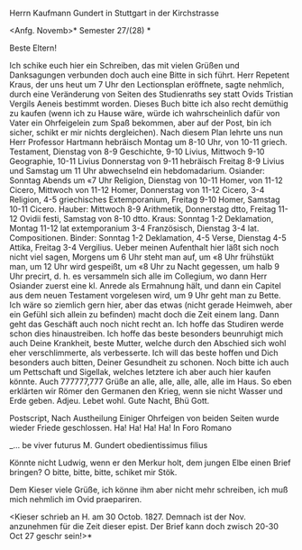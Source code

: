 Herrn Kaufmann Gundert in Stuttgart in der Kirchstrasse

 <Anfg. Novemb>* Semester 27/(28)
 <kann auch Ende October sein>*

Beste Eltern!

Ich schike euch hier ein Schreiben, das mit vielen Grüßen und Danksagungen verbunden doch auch eine Bitte in sich führt. Herr Repetent Kraus, der uns heut um 7 Uhr den Lectionsplan eröffnete, sagte nehmlich, durch eine Veränderung von Seiten des Studienraths sey statt Ovids Tristian Vergils Aeneis bestimmt worden. Dieses Buch bitte ich also recht demüthig zu kaufen (wenn ich zu Hause wäre, würde ich wahrscheinlich dafür von Vater ein Ohrfeigelein zum Spaß bekommen, aber auf der Post, bin ich sicher, schikt er mir nichts dergleichen). Nach diesem Plan lehrte uns nun Herr Professor Hartmann hebräisch Montag um 8-10 Uhr, von 10-11 griech. Testament, Dienstag von 8-9 Geschichte, 9-10 Livius, Mittwoch 9-10 Geographie, 10-11 Livius Donnerstag von 9-11 hebräisch Freitag 8-9 Livius und Samstag um 11 Uhr abwechselnd ein hebdomadarium. Osiander: Sonntag Abends um «7 Uhr Religion, Dienstag von 10-11 Homer, von 11-12 Cicero, Mittwoch von 11-12 Homer, Donnerstag von 11-12 Cicero, 3-4 Religion, 4-5 griechisches Extemporanium, Freitag 9-10 Homer, Samstag 10-11 Cicero. Hauber: Mittwoch 8-9 Arithmetik, Donnerstag dtto, Freitag 11-12 Ovidii festi, Samstag von 8-10 dtto. Kraus: Sonntag 1-2 Deklamation, Montag 11-12 lat extemporanium 3-4 Französisch, Dienstag 3-4 lat. Compositionen. Binder: Sonntag 1-2 Deklamation, 4-5 Verse, Dienstag 4-5 Attika, Freitag 3-4 Vergilius. Ueber meinen Aufenthalt hier läßt sich noch nicht viel sagen, Morgens um 6 Uhr steht man auf, um «8 Uhr frühstükt man, um 12 Uhr wird gespeißt, um «8 Uhr zu Nacht gegessen, um halb 9 Uhr precirt, d. h. es versammeln sich alle im Collegium, wo dann Herr Osiander zuerst eine kl. Anrede als Ermahnung hält, und dann ein Capitel aus dem neuen Testament vorgelesen wird, um 9 Uhr geht man zu Bette. Ich wäre so ziemlich gern hier, aber das etwas (nicht gerade Heimweh, aber ein Gefühl sich allein zu befinden) macht doch die Zeit einem lang. Dann geht das Geschäft auch noch nicht recht an. Ich hoffe das Studiren werde schon dies hinaustreiben. Ich hoffe das beste besonders beunruhigt mich auch Deine Krankheit, beste Mutter, welche durch den Abschied sich wohl eher verschlimmerte, als verbesserte. Ich will das beste hoffen und Dich besonders auch bitten, Deiner Gesundheit zu schonen. Noch bitte ich auch um Pettschaft und Sigellak, welches letztere ich aber auch hier kaufen könnte. Auch 777777,777 Grüße an alle, alle, alle, alle, alle im Haus. So eben erklärten wir Römer den Germanen den Krieg, wenn sie nicht Wasser und Erde geben. Adjeu. Lebet wohl. Gute Nacht, Bhü Gott.

Postscript,
Nach Austheilung Einiger Ohrfeigen von beiden Seiten wurde wieder Friede geschlossen. Ha! Ha! Ha! Ha! In Foro Romano

_... be viver
futurus M. Gundert
obedientissimus filius

Könnte nicht Ludwig, wenn er den Merkur holt, dem jungen Elbe einen Brief bringen?
O bitte, bitte, bitte, schiket mir Stök.

Dem Kieser viele Grüße, ich könne ihm aber nicht mehr schreiben, ich muß mich nehmlich im Ovid praepariren.

<Kieser schrieb an H. am 30 Octob. 1827. Demnach ist der Nov. anzunehmen für die Zeit dieser epist.
Der Brief kann doch zwisch 20-30 Oct 27 geschr sein!>*

